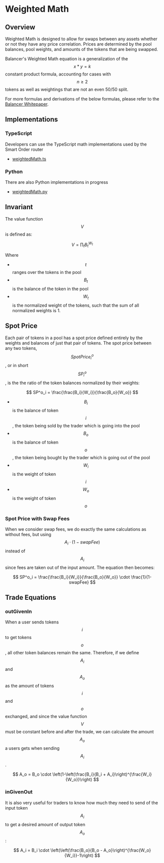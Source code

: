 # Weighted Math

## Overview

Weighted Math is designed to allow for swaps between any assets whether or not they have any price correlation. Prices are determined by the pool balances, pool weights, and amounts of the tokens that are being swapped.

Balancer's Weighted Math equation is a generalization of the $$x*y=k$$ constant product formula, accounting for cases with $$n \geq2$$ tokens as well as weightings that are not an even 50/50 split.&#x20;

For more formulas and derivations of the below formulas, please refer to the [Balancer Whitepaper](https://balancer.fi/whitepaper.pdf).

## Implementations

### TypeScript

Developers can use the TypeScript math implementations used by the Smart Order router

* [weightedMath.ts](https://github.com/balancer-labs/balancer-sor/blob/john/v2-package-linear/src/pools/weightedPool/weightedMath.ts)

### Python

There are also Python implementations in progress

* [weightedMath.py](https://github.com/officialnico/balancerv2cad/blob/main/src/balancerv2cad/WeightedMath.py)

## Invariant

The value function $$V$$is defined as:

$$
V= \prod_t B_t^{W_t}
$$

Where

* $$t$$ ranges over the tokens in the pool
* $$B_t$$ is the balance of the token in the pool
* $$W_t$$​is the normalized weight of the tokens, such that the sum of all normalized weights is 1.

## Spot Price

Each pair of tokens in a pool has a spot price defined entirely by the weights and balances of just that pair of tokens. The spot price between any two tokens,$$SpotPrice^o_i$$, or in short $$SP^o_i$$, is the the ratio of the token balances normalized by their weights:

$$
SP^o_i = \frac{\frac{B_i}{W_i}}{\frac{B_o}{W_o}}
$$

* $$B_i$$ is the balance of token $$i$$, the token being sold by the trader which is going into the pool
* $$B_o$$ is the balance of token $$o$$, the token being bought by the trader which is going out of the pool
* $$W_i$$ is the weight of token $$i$$&#x20;
* $$W_o$$ is the weight of token $$o$$

### Spot Price with Swap Fees

When we consider swap fees, we do exactly the same calculations as without fees, but using $$A_i \cdot (1-swapFee)$$ instead of $$A_i$$ since fees are taken out of the input amount. The equation then becomes:

$$
SP^o_i = \frac{\frac{B_i}{W_i}}{\frac{B_o}{W_o}} \cdot \frac{1}{1-swapFee}
$$

## Trade Equations

### outGivenIn

When a user sends tokens $$i$$ to get tokens $$o$$, all other token balances remain the same. Therefore, if we define $$A_i$$ and $$A_o$$ as the amount of tokens $$i$$ and $$o$$ exchanged, and since the value function $$V$$ must be constant before and after the trade, we can calculate the amount $$A_o$$ a users gets when sending $$A_i$$.&#x20;

$$
A_o = B_o \cdot \left(1-\left(\frac{B_i}{B_i + A_i}\right)^{\frac{W_i}{W_o}}\right)
$$

### inGivenOut

It is also very useful for traders to know how much they need to send of the input token $$A_i$$ to get a desired amount of output token $$A_o$$:&#x20;

$$
A_i = B_i \cdot \left(\left(\frac{B_o}{B_o - A_o}\right)^{\frac{W_o}{W_i}}-1\right)
$$
